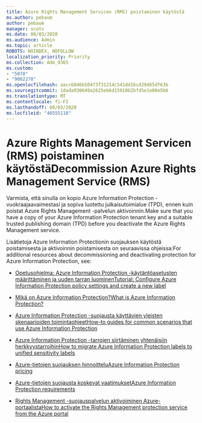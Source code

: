 ```yaml
---
title: Azure Rights Management Servicen (RMS) poistaminen käytöstä
ms.author: pebaum
author: pebaum
manager: scotv
ms.date: 08/03/2020
ms.audience: Admin
ms.topic: article
ROBOTS: NOINDEX, NOFOLLOW
localization_priority: Priority
ms.collection: Adm_O365
ms.custom:
- "5070"
- "9002278"
ms.openlocfilehash: aacc6846b50473f31214c541dd16cd29d65df63b
ms.sourcegitcommit: 1dada930649a2625eb6d15910b2bfd5e1e00e5b6
ms.translationtype: MT
ms.contentlocale: fi-FI
ms.lasthandoff: 08/03/2020
ms.locfileid: "46555118"
---
```

# <a name="decommission-azure-rights-management-service-rms"></a><span data-ttu-id="b60c6-102">Azure Rights Management Servicen (RMS) poistaminen käytöstä</span><span class="sxs-lookup"><span data-stu-id="b60c6-102">Decommission Azure Rights Management Service (RMS)</span></span>

<span data-ttu-id="b60c6-103">Varmista, että sinulla on kopio Azure Information Protection -vuokraajaavaimestasi ja sopiva luotettu julkaisutoimialue (TPD), ennen kuin poistat Azure Rights Management -palvelun aktivoinnin.</span><span class="sxs-lookup"><span data-stu-id="b60c6-103">Make sure that you have a copy of your Azure Information Protection tenant key and a suitable trusted publishing domain (TPD) before you deactivate the Azure Rights Management service.</span></span>

<span data-ttu-id="b60c6-104">Lisätietoja Azure Information Protectionin suojauksen käytöstä poistamisesta ja aktivoinnin poistamisesta on seuraavissa ohjeissa:</span><span class="sxs-lookup"><span data-stu-id="b60c6-104">For additional resources about decommissioning and deactivating protection for Azure Information Protection, see:</span></span>

- [<span data-ttu-id="b60c6-105">Opetusohjelma: Azure Information Protection -käytäntöasetusten määrittäminen ja uuden tarran luominen</span><span class="sxs-lookup"><span data-stu-id="b60c6-105">Tutorial: Configure Azure Information Protection policy settings and create a new label</span></span>](https://docs.microsoft.com/azure/information-protection/get-started/infoprotect-quick-start-tutorial)
- [<span data-ttu-id="b60c6-106">Mikä on Azure Information Protection?</span><span class="sxs-lookup"><span data-stu-id="b60c6-106">What is Azure Information Protection?</span></span>](https://docs.microsoft.com/azure/information-protection/what-is-information-protection)
- [<span data-ttu-id="b60c6-107">Azure Information Protection -suojausta käyttävien yleisten skenaarioiden toimintaohjeet</span><span class="sxs-lookup"><span data-stu-id="b60c6-107">How-to guides for common scenarios that use Azure Information Protection</span></span>](https://docs.microsoft.com/azure/information-protection/how-to-guides)  
    
- [<span data-ttu-id="b60c6-108">Azure Information Protection -tarrojen siirtäminen yhtenäisiin herkkyystarroihin</span><span class="sxs-lookup"><span data-stu-id="b60c6-108">How to migrate Azure Information Protection labels to unified sensitivity labels</span></span>](https://docs.microsoft.com/azure/information-protection/configure-policy-migrate-labels)  
    
- [<span data-ttu-id="b60c6-109">Azure-tietojen suojauksen hinnoittelu</span><span class="sxs-lookup"><span data-stu-id="b60c6-109">Azure Information Protection pricing</span></span>](https://azure.microsoft.com/pricing/details/information-protection)  
    
- [<span data-ttu-id="b60c6-110">Azure-tietojen suojausta koskevat vaatimukset</span><span class="sxs-lookup"><span data-stu-id="b60c6-110">Azure Information Protection requirements</span></span>](https://docs.microsoft.com/azure/information-protection/get-started/requirements)  
    
- [<span data-ttu-id="b60c6-111">Rights Management -suojauspalvelun aktivoiminen Azure-portaalista</span><span class="sxs-lookup"><span data-stu-id="b60c6-111">How to activate the Rights Management protection service from the Azure portal</span></span>](https://docs.microsoft.com/azure/information-protection/deploy-use/activate-azure)